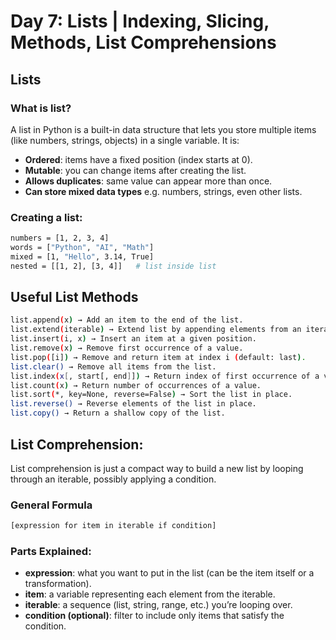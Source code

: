 # Day 7: Lists | Indexing, Slicing, Methods, List Comprehensions

## Lists
### What is list?
A list in Python is a built-in data structure that lets you store multiple items (like numbers, strings, objects) in a single variable.
It is:
* **Ordered**: items have a fixed position (index starts at 0).
* **Mutable**: you can change items after creating the list.
* **Allows duplicates**: same value can appear more than once.
* **Can store mixed data types** e.g. numbers, strings, even other lists.

### Creating a list:
```bash
numbers = [1, 2, 3, 4]
words = ["Python", "AI", "Math"]
mixed = [1, "Hello", 3.14, True]
nested = [[1, 2], [3, 4]]   # list inside list
```

## Useful List Methods
```bash
list.append(x) → Add an item to the end of the list.
list.extend(iterable) → Extend list by appending elements from an iterable.
list.insert(i, x) → Insert an item at a given position.
list.remove(x) → Remove first occurrence of a value.
list.pop([i]) → Remove and return item at index i (default: last).
list.clear() → Remove all items from the list.
list.index(x[, start[, end]]) → Return index of first occurrence of a value.
list.count(x) → Return number of occurrences of a value.
list.sort(*, key=None, reverse=False) → Sort the list in place.
list.reverse() → Reverse elements of the list in place.
list.copy() → Return a shallow copy of the list.
```


## List Comprehension:
List comprehension is just a compact way to build a new list by looping through an iterable, possibly applying a condition.

### General Formula
```bash
[expression for item in iterable if condition]
```

### Parts Explained:
* **expression**: what you want to put in the list (can be the item itself or a transformation).
* **item**: a variable representing each element from the iterable.
* **iterable**: a sequence (list, string, range, etc.) you’re looping over.
* **condition (optional)**: filter to include only items that satisfy the condition.
